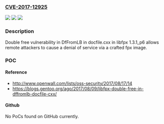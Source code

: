 ### [CVE-2017-12925](https://cve.mitre.org/cgi-bin/cvename.cgi?name=CVE-2017-12925)
![](https://img.shields.io/static/v1?label=Product&message=n%2Fa&color=blue)
![](https://img.shields.io/static/v1?label=Version&message=n%2Fa&color=blue)
![](https://img.shields.io/static/v1?label=Vulnerability&message=n%2Fa&color=brighgreen)

### Description

Double free vulnerability in DfFromLB in docfile.cxx in libfpx 1.3.1_p6 allows remote attackers to cause a denial of service via a crafted fpx image.

### POC

#### Reference
- http://www.openwall.com/lists/oss-security/2017/08/17/14
- https://blogs.gentoo.org/ago/2017/08/09/libfpx-double-free-in-dffromlb-docfile-cxx/

#### Github
No PoCs found on GitHub currently.

